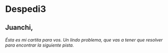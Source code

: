 # Despedi3


## Juanchi, 

###### Ésta es mi cartita para vos. Un lindo problema, que vas a tener que resolver para encontrar la siguiente pista.
